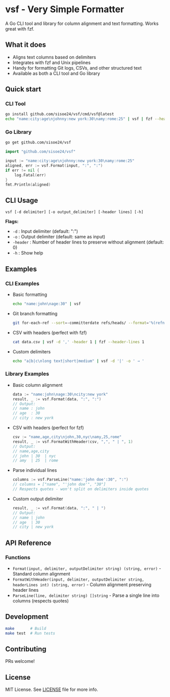 # vsf - Very Simple Formatter

A Go CLI tool and library for column alignment and text formatting. Works great with fzf.

## What it does

- Aligns text columns based on delimiters
- Integrates with fzf and Unix pipelines
- Handy for formatting Git logs, CSVs, and other structured text
- Available as both a CLI tool and Go library

## Quick start

### CLI Tool

```bash
go install github.com/sisoe24/vsf/cmd/vsf@latest
echo "name:city:age\njohnny:new york:30\namy:rome:25" | vsf | fzf --header-lines 1
```

### Go Library

```bash
go get github.com/sisoe24/vsf
```

```go
import "github.com/sisoe24/vsf"

input := "name:city:age\njohnny:new york:30\namy:rome:25"
aligned, err := vsf.Format(input, ":", ":")
if err != nil {
    log.Fatal(err)
}
fmt.Println(aligned)
```

## CLI Usage

```
vsf [-d delimiter] [-o output_delimiter] [-header lines] [-h]
```

**Flags:**
- `-d` : Input delimiter (default: ":")
- `-o` : Output delimiter (default: same as input)
- `-header` : Number of header lines to preserve without alignment (default: 0)
- `-h` : Show help

## Examples

### CLI Examples

* Basic formatting

  ```bash
  echo "name:john\nage:30" | vsf
  ```

* Git branch formatting

  ```bash
  git for-each-ref --sort=-committerdate refs/heads/ --format='%(refname:short):%(committerdate:short)' | vsf -o "|" | fzf
  ```

* CSV with headers (perfect with fzf)

  ```bash
  cat data.csv | vsf -d ',' -header 1 | fzf --header-lines 1
  ```

* Custom delimiters

  ```bash
  echo "a|b|c\nlong text|short|medium" | vsf -d '|' -o ' → '
  ```

### Library Examples

* Basic column alignment

  ```go
  data := "name:john\nage:30\ncity:new york"
  result, _ := vsf.Format(data, ":", ":")
  // Output:
  // name : john
  // age  : 30  
  // city : new york
  ```

* CSV with headers (perfect for fzf)

  ```go
  csv := "name,age,city\njohn,30,nyc\namy,25,rome"
  result, _ := vsf.FormatWithHeader(csv, ",", " | ", 1)
  // Output:
  // name,age,city
  // john | 30  | nyc
  // amy  | 25  | rome
  ```

* Parse individual lines

  ```go
  columns := vsf.ParseLine("name:'john doe':30", ":")
  // columns = ["name", "'john doe'", "30"]
  // Respects quotes - won't split on delimiters inside quotes
  ```

* Custom output delimiter

  ```go
  result, _ := vsf.Format(data, ":", " | ")
  // Output:
  // name | john
  // age  | 30
  // city | new york
  ```

## API Reference

### Functions

- `Format(input, delimiter, outputDelimiter string) (string, error)` - Standard column alignment
- `FormatWithHeader(input, delimiter, outputDelimiter string, headerLines int) (string, error)` - Column alignment preserving header lines
- `ParseLine(line, delimiter string) []string` - Parse a single line into columns (respects quotes)

## Development

```bash
make       # Build
make test  # Run tests
```

## Contributing

PRs welcome!

## License

MIT License. See [LICENSE](LICENSE) file for more info.
